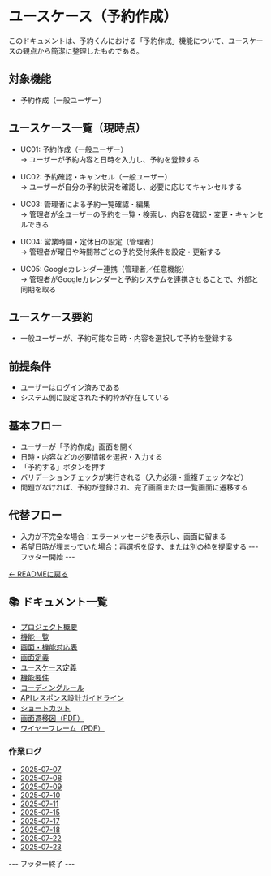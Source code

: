 # ユースケース（予約作成）

このドキュメントは、予約くんにおける「予約作成」機能について、ユースケースの観点から簡潔に整理したものである。

## 対象機能
- 予約作成（一般ユーザー）

## ユースケース一覧（現時点）

- UC01: 予約作成（一般ユーザー）  
  → ユーザーが予約内容と日時を入力し、予約を登録する

- UC02: 予約確認・キャンセル（一般ユーザー）  
  → ユーザーが自分の予約状況を確認し、必要に応じてキャンセルする

- UC03: 管理者による予約一覧確認・編集  
  → 管理者が全ユーザーの予約を一覧・検索し、内容を確認・変更・キャンセルできる

- UC04: 営業時間・定休日の設定（管理者）  
  → 管理者が曜日や時間帯ごとの予約受付条件を設定・更新する

- UC05: Googleカレンダー連携（管理者／任意機能）  
  → 管理者がGoogleカレンダーと予約システムを連携させることで、外部と同期を取る

## ユースケース要約
- 一般ユーザーが、予約可能な日時・内容を選択して予約を登録する

## 前提条件
- ユーザーはログイン済みである
- システム側に設定された予約枠が存在している

## 基本フロー
- ユーザーが「予約作成」画面を開く
- 日時・内容などの必要情報を選択・入力する
- 「予約する」ボタンを押す
- バリデーションチェックが実行される（入力必須・重複チェックなど）
- 問題がなければ、予約が登録され、完了画面または一覧画面に遷移する

## 代替フロー
- 入力が不完全な場合：エラーメッセージを表示し、画面に留まる
- 希望日時が埋まっていた場合：再選択を促す、または別の枠を提案する
--- フッター開始 ---

[← READMEに戻る](../README.md)

## 📚 ドキュメント一覧

- [プロジェクト概要](project-overview.md)
- [機能一覧](features.md)
- [画面・機能対応表](function_screen_map.md)
- [画面定義](screens.md)
- [ユースケース定義](usecase_reserve.md)
- [機能要件](functional_requirements.md)
- [コーディングルール](coding-rules.md)
- [APIレスポンス設計ガイドライン](api_response.md)
- [ショートカット](shortcuts.md)
- [画面遷移図（PDF）](画面遷移図.pdf)
- [ワイヤーフレーム（PDF）](ワイヤーフレーム.pdf)

### 作業ログ
- [2025-07-07](logs/2025-07-07.md)
- [2025-07-08](logs/2025-07-08.md)
- [2025-07-09](logs/2025-07-09.md)
- [2025-07-10](logs/2025-07-10.md)
- [2025-07-11](logs/2025-07-11.md)
- [2025-07-15](logs/2025-07-15.md)
- [2025-07-17](logs/2025-07-17.md)
- [2025-07-18](logs/2025-07-18.md)
- [2025-07-22](logs/2025-07-22.md)
- [2025-07-23](logs/2025-07-23.md)

--- フッター終了 ---
